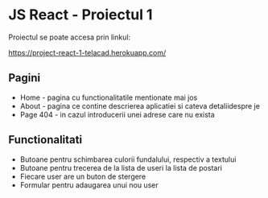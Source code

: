 # JS React - Proiectul 1

Proiectul se poate accesa prin linkul:

 https://project-react-1-telacad.herokuapp.com/

 ## Pagini

 * Home - pagina cu functionalitatile mentionate mai jos 
 * About - pagina ce contine descrierea aplicatiei si cateva detaliidespre je
 * Page 404 - in cazul introducerii unei adrese care nu exista 


## Functionalitati

* Butoane pentru schimbarea culorii fundalului, respectiv a textului
* Butoane  pentru trecerea de la lista de useri la lista de postari
* Fiecare user are un buton de stergere
* Formular pentru adaugarea unui nou user

